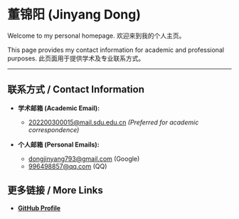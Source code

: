 # 董锦阳 (Jinyang Dong)

Welcome to my personal homepage. 欢迎来到我的个人主页。

This page provides my contact information for academic and professional purposes.
此页面用于提供学术及专业联系方式。

---

## 联系方式 / Contact Information

*   **学术邮箱 (Academic Email):** 
    *   [202200300015@mail.sdu.edu.cn](mailto:202200300015@mail.sdu.edu.cn) *(Preferred for academic correspondence)*

*   **个人邮箱 (Personal Emails):**
    *   [dongjinyang793@gmail.com](mailto:dongjinyang793@gmail.com) (Google)
    *   [996498857@qq.com](mailto:996498857@qq.com) (QQ)

## 更多链接 / More Links

*   [**GitHub Profile**](https://github.com/qingerdjy)
